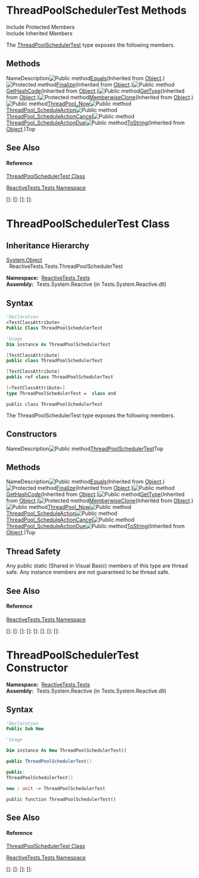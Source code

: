 # ThreadPoolSchedulerTest Methods

Include Protected Members  
Include Inherited Members

The [ThreadPoolSchedulerTest](ThreadPoolSchedulerTest\ThreadPoolSchedulerTest.md) type exposes the following members.

## Methods

NameDescription![Public method](images\Hh303103.pubmethod(en-us,VS.103).gif "Public method")[Equals](https://msdn.microsoft.com/en-us/library/m:system.object.equals(system.object)(v=VS.103))(Inherited from [Object](https://msdn.microsoft.com/en-us/library/e5kfa45b).)![Protected method](images\Hh303103.protmethod(en-us,VS.103).gif "Protected method")[Finalize](https://msdn.microsoft.com/en-us/library/4k87zsw7)(Inherited from [Object](https://msdn.microsoft.com/en-us/library/e5kfa45b).)![Public method](images\Hh303103.pubmethod(en-us,VS.103).gif "Public method")[GetHashCode](https://msdn.microsoft.com/en-us/library/zdee4b3y)(Inherited from [Object](https://msdn.microsoft.com/en-us/library/e5kfa45b).)![Public method](images\Hh303103.pubmethod(en-us,VS.103).gif "Public method")[GetType](https://msdn.microsoft.com/en-us/library/dfwy45w9)(Inherited from [Object](https://msdn.microsoft.com/en-us/library/e5kfa45b).)![Protected method](images\Hh303103.protmethod(en-us,VS.103).gif "Protected method")[MemberwiseClone](https://msdn.microsoft.com/en-us/library/57ctke0a)(Inherited from [Object](https://msdn.microsoft.com/en-us/library/e5kfa45b).)![Public method](images\Hh303103.pubmethod(en-us,VS.103).gif "Public method")[ThreadPool\_Now](ThreadPool\ThreadPoolSchedulerTest.ThreadPool_Now.md)![Public method](images\Hh303103.pubmethod(en-us,VS.103).gif "Public method")[ThreadPool\_ScheduleAction](ThreadPool\ThreadPoolSchedulerTest.ThreadPool_ScheduleAction.md)![Public method](images\Hh303103.pubmethod(en-us,VS.103).gif "Public method")[ThreadPool\_ScheduleActionCancel](ThreadPool\ThreadPoolSchedulerTest.ThreadPool_ScheduleActionCancel.md)![Public method](images\Hh303103.pubmethod(en-us,VS.103).gif "Public method")[ThreadPool\_ScheduleActionDue](ThreadPool\ThreadPoolSchedulerTest.ThreadPool_ScheduleActionDue.md)![Public method](images\Hh303103.pubmethod(en-us,VS.103).gif "Public method")[ToString](https://msdn.microsoft.com/en-us/library/7bxwbwt2)(Inherited from [Object](https://msdn.microsoft.com/en-us/library/e5kfa45b).)Top

## See Also

#### Reference

[ThreadPoolSchedulerTest Class](ThreadPoolSchedulerTest\ThreadPoolSchedulerTest.md)

[ReactiveTests.Tests Namespace](ReactiveTests.Tests\ReactiveTests.Tests.md)

[]: 
[]: 
[]: 
[]: 
# ThreadPoolSchedulerTest Class

## Inheritance Hierarchy

[System.Object](https://msdn.microsoft.com/en-us/library/e5kfa45b)  
  ReactiveTests.Tests.ThreadPoolSchedulerTest

**Namespace:**  [ReactiveTests.Tests](ReactiveTests.Tests\ReactiveTests.Tests.md)  
**Assembly:**  Tests.System.Reactive (in Tests.System.Reactive.dll)

## Syntax

```vb
'Declaration
<TestClassAttribute> _
Public Class ThreadPoolSchedulerTest
```

```vb
'Usage
Dim instance As ThreadPoolSchedulerTest
```

```csharp
[TestClassAttribute]
public class ThreadPoolSchedulerTest
```

```c++
[TestClassAttribute]
public ref class ThreadPoolSchedulerTest
```

```fsharp
[<TestClassAttribute>]
type ThreadPoolSchedulerTest =  class end
```

```jscript
public class ThreadPoolSchedulerTest
```

The ThreadPoolSchedulerTest type exposes the following members.

## Constructors

NameDescription![Public method](images\Hh303103.pubmethod(en-us,VS.103).gif "Public method")[ThreadPoolSchedulerTest](ThreadPoolSchedulerTest\ThreadPoolSchedulerTest.md)Top

## Methods

NameDescription![Public method](images\Hh303103.pubmethod(en-us,VS.103).gif "Public method")[Equals](https://msdn.microsoft.com/en-us/library/m:system.object.equals(system.object)(v=VS.103))(Inherited from [Object](https://msdn.microsoft.com/en-us/library/e5kfa45b).)![Protected method](images\Hh303103.protmethod(en-us,VS.103).gif "Protected method")[Finalize](https://msdn.microsoft.com/en-us/library/4k87zsw7)(Inherited from [Object](https://msdn.microsoft.com/en-us/library/e5kfa45b).)![Public method](images\Hh303103.pubmethod(en-us,VS.103).gif "Public method")[GetHashCode](https://msdn.microsoft.com/en-us/library/zdee4b3y)(Inherited from [Object](https://msdn.microsoft.com/en-us/library/e5kfa45b).)![Public method](images\Hh303103.pubmethod(en-us,VS.103).gif "Public method")[GetType](https://msdn.microsoft.com/en-us/library/dfwy45w9)(Inherited from [Object](https://msdn.microsoft.com/en-us/library/e5kfa45b).)![Protected method](images\Hh303103.protmethod(en-us,VS.103).gif "Protected method")[MemberwiseClone](https://msdn.microsoft.com/en-us/library/57ctke0a)(Inherited from [Object](https://msdn.microsoft.com/en-us/library/e5kfa45b).)![Public method](images\Hh303103.pubmethod(en-us,VS.103).gif "Public method")[ThreadPool\_Now](ThreadPool\ThreadPoolSchedulerTest.ThreadPool_Now.md)![Public method](images\Hh303103.pubmethod(en-us,VS.103).gif "Public method")[ThreadPool\_ScheduleAction](ThreadPool\ThreadPoolSchedulerTest.ThreadPool_ScheduleAction.md)![Public method](images\Hh303103.pubmethod(en-us,VS.103).gif "Public method")[ThreadPool\_ScheduleActionCancel](ThreadPool\ThreadPoolSchedulerTest.ThreadPool_ScheduleActionCancel.md)![Public method](images\Hh303103.pubmethod(en-us,VS.103).gif "Public method")[ThreadPool\_ScheduleActionDue](ThreadPool\ThreadPoolSchedulerTest.ThreadPool_ScheduleActionDue.md)![Public method](images\Hh303103.pubmethod(en-us,VS.103).gif "Public method")[ToString](https://msdn.microsoft.com/en-us/library/7bxwbwt2)(Inherited from [Object](https://msdn.microsoft.com/en-us/library/e5kfa45b).)Top

## Thread Safety

Any public static (Shared in Visual Basic) members of this type are thread safe. Any instance members are not guaranteed to be thread safe.

## See Also

#### Reference

[ReactiveTests.Tests Namespace](ReactiveTests.Tests\ReactiveTests.Tests.md)

[]: 
[]: 
[]: 
[]: 
[]: 
[]: 
[]: 
[]: 
# ThreadPoolSchedulerTest Constructor

**Namespace:**  [ReactiveTests.Tests](ReactiveTests.Tests\ReactiveTests.Tests.md)  
**Assembly:**  Tests.System.Reactive (in Tests.System.Reactive.dll)

## Syntax

```vb
'Declaration
Public Sub New
```

```vb
'Usage

Dim instance As New ThreadPoolSchedulerTest()
```

```csharp
public ThreadPoolSchedulerTest()
```

```c++
public:
ThreadPoolSchedulerTest()
```

```fsharp
new : unit -> ThreadPoolSchedulerTest
```

```jscript
public function ThreadPoolSchedulerTest()
```

## See Also

#### Reference

[ThreadPoolSchedulerTest Class](ThreadPoolSchedulerTest\ThreadPoolSchedulerTest.md)

[ReactiveTests.Tests Namespace](ReactiveTests.Tests\ReactiveTests.Tests.md)

[]: 
[]: 
[]: 
[]: 